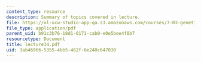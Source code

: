 ```yaml
---
content_type: resource
description: Summary of topics covered in lecture.
file: https://ol-ocw-studio-app-qa.s3.amazonaws.com/courses/7-03-genetics-fall-2004/3ab4696653554bb5462f6e240c647030_lecture34.pdf
file_type: application/pdf
parent_uid: b91c3b76-18d1-0171-cab0-e0e5bee4f8b7
resourcetype: Document
title: lecture34.pdf
uid: 3ab46966-5355-4bb5-462f-6e240c647030
---
```

